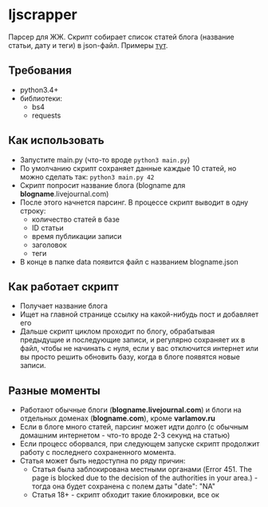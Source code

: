 # ljscrapper
Парсер для ЖЖ. Скрипт собирает список статей блога (название статьи, дату и теги) в json-файл. Примеры [тут](https://saprolino.github.io/ljscrapper.html).

## Требования
- python3.4+
- библиотеки:
  - bs4
  - requests

## Как использовать
- Запустите main.py (что-то вроде `python3 main.py`)
- По умолчанию скрипт сохраняет данные каждые 10 статей, но можно сделать так: `python3 main.py 42`
- Скрипт попросит название блога (blogname для **blogname**.livejournal.com)
- После этого начнется парсинг. В процессе скрипт выводит в одну строку:
  - количество статей в базе
  - ID статьи
  - время публикации записи
  - заголовок
  - теги
- В конце в папке data появится файл с названием blogname.json

## Как работает скрипт
- Получает название блога
- Ищет на главной странице ссылку на какой-нибудь пост и добавляет его
- Дальше скрипт циклом проходит по блогу, обрабатывая предыдущие и последующие записи, и регулярно сохраняет их в файл, чтобы не начинать с нуля, если у вас отключится интернет или вы просто решить обновить базу, когда в блоге появятся новые записи.

## Разные моменты
- Работают обычные блоги (**blogname.livejournal.com**) и блоги на отдельных доменах (**blogname.com**), кроме **varlamov.ru**
- Если в блоге много статей, парсинг может идти долго (с обычным домашним интернетом - что-то вроде 2-3 секунд на статью)
- Если процесс оборвался, при следующем запуске скрипт продолжит работу с последнего сохраненного момента.
- Статья может быть недоступна по ряду причин:
  - Статья была заблокирована местными органами (Error 451. The page is blocked due to the decision of the authorities in your area.) - тогда она будет сохранена с полем даты "date": "NA"
  - Статья 18+ - скрипт обходит такие блокировки, все ок
